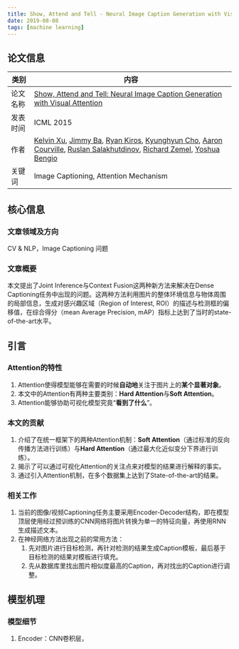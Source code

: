```yaml
---
title: Show, Attend and Tell - Neural Image Caption Generation with Visual Attention
date: 2019-08-08
tags: [machine learning]
---
```


## 论文信息

| 类别     | 内容                                                         |
| -------- | ------------------------------------------------------------ |
| 论文名称 | [Show, Attend and Tell: Neural Image Caption Generation with Visual Attention](https://arxiv.org/abs/1502.03044) |
| 发表时间 | ICML 2015                                                    |
| 作者     | [Kelvin Xu](https://arxiv.org/search/cs?searchtype=author&query=Xu%2C+K), [Jimmy Ba](https://arxiv.org/search/cs?searchtype=author&query=Ba%2C+J), [Ryan Kiros](https://arxiv.org/search/cs?searchtype=author&query=Kiros%2C+R), [Kyunghyun Cho](https://arxiv.org/search/cs?searchtype=author&query=Cho%2C+K), [Aaron Courville](https://arxiv.org/search/cs?searchtype=author&query=Courville%2C+A), [Ruslan Salakhutdinov](https://arxiv.org/search/cs?searchtype=author&query=Salakhutdinov%2C+R), [Richard Zemel](https://arxiv.org/search/cs?searchtype=author&query=Zemel%2C+R), [Yoshua Bengio](https://arxiv.org/search/cs?searchtype=author&query=Bengio%2C+Y) |
| 关键词   | Image Captioning, Attention Mechanism                        |

## 核心信息

### 文章领域及方向

CV & NLP，Image Captioning 问题

### 文章概要

本文提出了Joint Inference与Context Fusion这两种新方法来解决在Dense Captioning任务中出现的问题。这两种方法利用图片的整体环境信息与物体周围的局部信息，生成对感兴趣区域（Region of Interest, ROI）的描述与检测框的偏移值，在综合得分（mean Average Precision, mAP）指标上达到了当时的state-of-the-art水平。

<!-- more --> 

## 引言

### Attention的特性

1. Attention使得模型能够在需要的时候**自动地**关注于图片上的**某个显著对象**。
2. 本文中的Attention有两种主要类别：**Hard Attention**与**Soft Attention**。
3. Attention能够协助可视化模型究竟“**看到了什么**”。

### 本文的贡献

1. 介绍了在统一框架下的两种Attention机制：**Soft Attention**（通过标准的反向传播方法进行训练）与**Hard Attention**（通过最大化近似变分下界进行训练）。
2. 揭示了可以通过可视化Attention的关注点来对模型的结果进行解释的事实。
3. 通过引入Attention机制，在多个数据集上达到了State-of-the-art的结果。

### 相关工作

1. 当前的图像/视频Captioning任务主要采用Encoder-Decoder结构，即在模型顶层使用经过预训练的CNN网络将图片转换为单一的特征向量，再使用RNN生成描述文本。
2. 在神经网络方法出现之前的常用方法：
   1. 先对图片进行目标检测，再针对检测的结果生成Caption模板，最后基于目标检测的结果对模板进行填充。
   2. 先从数据库里找出图片相似度最高的Caption，再对找出的Caption进行调整。

## 模型机理

### 模型细节

1. Encoder：CNN卷积层，

